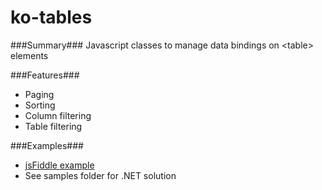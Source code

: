 ko-tables
=========

###Summary###
Javascript classes to manage data bindings on &lt;table> elements

###Features###
+ Paging
+ Sorting
+ Column filtering
+ Table filtering
  
###Examples###
+ [jsFiddle example](http://jsfiddle.net/E3fwZ/4/)
+ See samples folder for .NET solution
